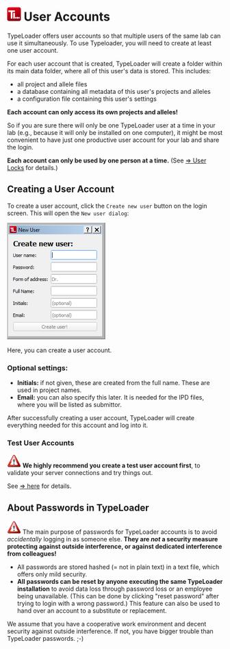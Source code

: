 # ![Icon](images/TypeLoader_32.png) User Accounts 

TypeLoader offers user accounts so that multiple users of the same lab can use it simultaneously. To use Typeloader, you will need to create at least one user account.

For each user account that is created, TypeLoader will create a folder within its main data folder, where all of this user's data is stored. This includes:

 * all project and allele files
 * a database containing all metadata of this user's projects and alleles
 * a configuration file containing this user's settings 

**Each account can only access its own projects and alleles!**

So if you are sure there will only be one TypeLoader user at a time in your lab (e.g., because it will only be installed on one computer), it might be most convenient to have just one productive user account for your lab and share the login.

**Each account can only be used by one person at a time.** (See [=> User Locks](lock.md) for details.)

## Creating a User Account ##

To create a user account, click the ``Create new user`` button on the login screen. This will open the ``New user dialog``:

![NewUserDialog](images/login_new_user.png)

Here, you can create a user account. 

### Optional settings:
 * **Initials:** if not given, these are created from the full name. These are used in project names. 
 * **Email:** you can also specify this later. It is needed for the IPD files, where you will be listed as submittor.

After successfully creating a user account, TypeLoader will create everything needed for this account and log into it.

### Test User Accounts
![Important](images/icon_important.png) **We highly recommend you create a test user account first**, to validate your server connections and try things out.

See [=> here](users_test.md) for details. 

## About Passwords in TypeLoader
![Important](images/icon_important.png) The main purpose of passwords for TypeLoader accounts is to avoid *accidentally* logging in as someone else. **They are *not* a security measure protecting against outside interference, or against dedicated interference from colleagues!**

 * All passwords are stored hashed (= not in plain text) in a text file, which offers only mild security.
 * **All passwords can be reset by anyone executing the same TypeLoader installation** to avoid data loss through password loss or an employee being unavailable. (This can be done by clicking "reset password" after trying to login with a wrong password.) This feature can also be used to hand over an account to a substitute or replacement.

We assume that you have a cooperative work environment and decent security against outside interference. If not, you have bigger trouble than TypeLoader passwords. ;-)
